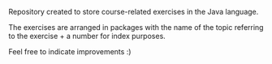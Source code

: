 Repository created to store course-related exercises in the Java language.

The exercises are arranged in packages with the name of the topic referring to
the exercise + a number for index purposes.

Feel free to indicate improvements :)